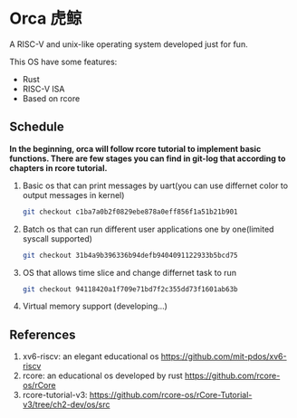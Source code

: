 # Orca 虎鲸
A RISC-V and unix-like operating system developed just for fun.

This OS have some features:
- Rust
- RISC-V ISA
- Based on rcore

## Schedule
**In the beginning, orca will follow rcore tutorial to implement basic functions. There are few stages you can find in git-log that according to chapters in rcore tutorial.**
1. Basic os that can print messages by uart(you can use differnet color to output messages in kernel)
    ```bash
    git checkout c1ba7a0b2f0829ebe878a0eff856f1a51b21b901
    ```
2. Batch os that can run different user applications one by one(limited syscall supported)
    ```bash
    git checkout 31b4a9b396336b94defb9404091122933b5bcd75
    ```
3. OS that allows time slice and change differnet task to run
    ```bash
    git checkout 94118420a1f709e71bd7f2c355dd73f1601ab63b
    ```
4. Virtual memory support (developing...)

## References
1. xv6-riscv: an elegant educational os https://github.com/mit-pdos/xv6-riscv
2. rcore: an educational os developed by rust https://github.com/rcore-os/rCore
3. rcore-tutorial-v3: https://github.com/rcore-os/rCore-Tutorial-v3/tree/ch2-dev/os/src
